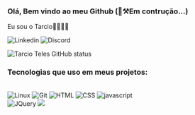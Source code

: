 ### Olá, Bem vindo ao meu Github (👷⚒️Em contrução...)
Eu sou o Tarcio🖐🏿👍🏿


![Linkedin](https://img.shields.io/badge/LinkedIn-0077B5?style=for-the-badge&logo=linkedin&logoColor=white)
![Discord](https://img.shields.io/badge/Discord-7289DA?style=for-the-badge&logo=discord&logoColor=white)


![Tarcio Teles GitHub status](https://github-readme-stats.vercel.app/api?username=Tarcio2020&show_icons=true&theme=dracula)

### Tecnologias que uso em meus projetos:
<div> <br>
    <img src="https://img.shields.io/badge/Linux-FCC624?style=for-the-badge&logo=linux&logoColor=black" alt="Linux">
    <img src="https://img.shields.io/badge/GIT-E44C30?style=for-the-badge&logo=git&logoColor=white" alt="Git">  
    <img src="https://img.shields.io/badge/HTML5-E34F26?style=for-the-badge&logo=html5&logoColor=white" alt="HTML">
    <img src="https://img.shields.io/badge/CSS3-1572B6?style=for-the-badge&logo=css3&logoColor=white" alt="CSS">
    <img src="https://img.shields.io/badge/JavaScript-323330?style=for-the-badge&logo=javascript&logoColor=F7DF1E" alt="javascript"><br>
    <img src="https://img.shields.io/badge/jQuery-0769AD?style=for-the-badge&logo=jquery&logoColor=white" alt="JQuery">
    <img src="https://img.shields.io/badge/Bootstrap-563D7C?style=for-the-badge&logo=bootstrap&logoColor=white alt="Bootstrap">
</div>
 
 
